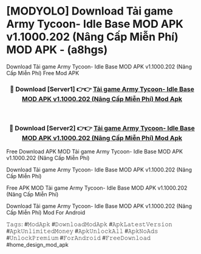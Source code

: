 # [MODYOLO] Download Tải game Army Tycoon- Idle Base MOD APK v1.1000.202 (Nâng Cấp Miễn Phí) MOD APK - (a8hgs)
Download Tải game Army Tycoon- Idle Base MOD APK v1.1000.202 (Nâng Cấp Miễn Phí) Free Mod APK

<div align="center">
<h3>🔴 Download [Server1] 👉👉 <a href="https://apk-comot.site?title=Tải_game_Army_Tycoon-_Idle_Base_MOD_APK_v1.1000.202_(Nâng_Cấp_Miễn_Phí)">Tải game Army Tycoon- Idle Base MOD APK v1.1000.202 (Nâng Cấp Miễn Phí) Mod Apk</a></h3><br>

<h3>🔴 Download [Server2] 👉👉 <a href="https://apk-comot.site?title=Tải_game_Army_Tycoon-_Idle_Base_MOD_APK_v1.1000.202_(Nâng_Cấp_Miễn_Phí)">Tải game Army Tycoon- Idle Base MOD APK v1.1000.202 (Nâng Cấp Miễn Phí) Mod Apk</a></h3>
</div>


Free Download APK MOD Tải game Army Tycoon- Idle Base MOD APK v1.1000.202 (Nâng Cấp Miễn Phí)

Download Tải game Army Tycoon- Idle Base MOD APK v1.1000.202 (Nâng Cấp Miễn Phí) 

Free APK MOD Tải game Army Tycoon- Idle Base MOD APK v1.1000.202 (Nâng Cấp Miễn Phí) 

Download Tải game Army Tycoon- Idle Base MOD APK v1.1000.202 (Nâng Cấp Miễn Phí) Mod For Android

𝚃𝚊𝚐𝚜: #𝙼𝚘𝚍𝙰𝚙𝚔 #𝙳𝚘𝚠𝚗𝚕𝚘𝚊𝚍𝙼𝚘𝚍𝙰𝚙𝚔 #𝙰𝚙𝚔𝙻𝚊𝚝𝚎𝚜𝚝𝚅𝚎𝚛𝚜𝚒𝚘𝚗 #𝙰𝚙𝚔𝚄𝚗𝚕𝚒𝚖𝚒𝚝𝚎𝚍𝙼𝚘𝚗𝚎𝚢 #𝙰𝚙𝚔𝚄𝚗𝚕𝚘𝚌𝚔𝙰𝚕𝚕 #𝙰𝚙𝚔𝙽𝚘𝙰𝚍𝚜 #𝚄𝚗𝚕𝚘𝚌𝚔𝙿𝚛𝚎𝚖𝚒𝚞𝚖 #𝙵𝚘𝚛𝙰𝚗𝚍𝚛𝚘𝚒𝚍 #𝙵𝚛𝚎𝚎𝙳𝚘𝚠𝚗𝚕𝚘𝚊𝚍 #home_design_mod_apk